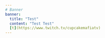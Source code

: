 ```yaml
---
# Banner
banner:
  title: "Test"
  content: "Test Test"
  [t](https://www.twitch.tv/cupcakemafiatv)
---
```

